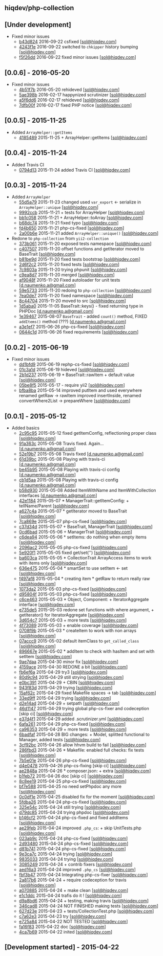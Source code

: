 hiqdev/php-collection
---------------------

## [Under development]

- Fixed minor issues
    - [b43d824] 2016-09-22 csfixed [sol@hiqdev.com]
    - [4243f1e] 2016-09-22 switched to `chkipper` history bumping [sol@hiqdev.com]
    - [f5f26dd] 2016-09-22 fixed minor issues [sol@hiqdev.com]

## [0.0.6] - 2016-05-20

- Fixed minor issues
    - [4b51f7b] 2016-05-20 rehideved [sol@hiqdev.com]
    - [5ae398b] 2016-02-17 happynized scrutinizer [sol@hiqdev.com]
    - [a5f6dd6] 2016-02-17 rehideved [sol@hiqdev.com]
    - [7dfb00f] 2016-02-17 fixed PHP notice [sol@hiqdev.com]

## [0.0.5] - 2015-11-25

- Added `ArrayHelper::getItems`
    - [4185489] 2015-11-25 + ArrayHelper::getItems [sol@hiqdev.com]

## [0.0.4] - 2015-11-24

- Added Travis CI
    - [0794d13] 2015-11-24 added Travis CI [sol@hiqdev.com]

## [0.0.3] - 2015-11-24

- Added `ArrayHelper`
    - [55d5a79] 2015-11-23 changed used `var_export` <- serialize in `ArrayHelper::unique` [sol@hiqdev.com]
    - [9992ccb] 2015-11-21 + tests for ArrayHelper [sol@hiqdev.com]
    - [bb1c058] 2015-11-21 + ArrayHelper::toArray [sol@hiqdev.com]
    - [b68dc74] 2015-11-21 fixed typo [sol@hiqdev.com]
    - [fd4b650] 2015-11-21 php-cs-fixed [sol@hiqdev.com]
    - [2a00b6e] 2015-11-21 added `ArrayHelper::unique()` [sol@hiqdev.com]
- Redone to `php-collection` from `yii2-collection`
    - [373b061] 2015-11-20 exposed tests namespace [sol@hiqdev.com]
    - [c407507] 2015-11-20 offset functions and getIterator moved to BaseTrait [sol@hiqdev.com]
    - [b81be9d] 2015-11-20 fixed tests bootstrap [sol@hiqdev.com]
    - [2d6f2c2] 2015-11-20 fixed tests [sol@hiqdev.com]
    - [7c9803a] 2015-11-20 trying phpunit [sol@hiqdev.com]
    - [c9ea8d7] 2015-11-20 merged [sol@hiqdev.com]
    - [af9048f] 2015-11-20 Fixed autoloader for unit tests [d.naumenko.a@gmail.com]
    - [59e5733] 2015-11-20 redoing to `php-collection` [sol@hiqdev.com]
    - [7ea0de7] 2015-11-20 fixed namespace [sol@hiqdev.com]
    - [8c44704] 2015-11-20 moved to src [sol@hiqdev.com]
    - [1d5aba0] 2015-11-05 BaseTrait::keys() - fixed returning type in PHPDoc [d.naumenko.a@gmail.com]
    - [1e39467] 2015-08-07 `BaseTrait` - added `count()` method, FIXED `addItems()` method (???) [d.naumenko.a@gmail.com]
    - [a3e1ef7] 2015-06-26 php-cs-fixed [sol@hiqdev.com]
    - [0644c1d] 2015-06-26 fixed requirements [sol@hiqdev.com]

## [0.0.2] - 2015-06-19

- Fixed minor issues
    - [dd1bfd9] 2015-06-19 rephp-cs-fixed [sol@hiqdev.com]
    - [01c3a1d] 2015-06-19 hideved [sol@hiqdev.com]
    - [2b1d237] 2015-06-19 * BaseTrait::rawItem + default value [sol@hiqdev.com]
    - [05be8f5] 2015-05-17 - require yii2 [sol@hiqdev.com]
    - [bfba8ba] 2015-05-14 improved putItem and used everywhere renamed getRaw -> rawItem improved insertInside, renamed convertWhere2List -> prepareWhere [sol@hiqdev.com]

## [0.0.1] - 2015-05-12

- Added basics
    - [2c95c95] 2015-05-12 fixed getItemConfig, reflectioning proper class [sol@hiqdev.com]
    - [91a363c] 2015-05-08 Travis fixed. Again... [d.naumenko.a@gmail.com]
    - [52e19b7] 2015-05-08 Travis fixed [d.naumenko.a@gmail.com]
    - [61d39bc] 2015-05-08 Playing with travis-ci [d.naumenko.a@gmail.com]
    - [be45b95] 2015-05-08 Playing with travis-ci config [d.naumenko.a@gmail.com]
    - [cb1d5aa] 2015-05-08 Playing with travis-ci config [d.naumenko.a@gmail.com]
    - [b58d930] 2015-05-08 Added ItemWithName and ItemWithCollection interfaces [d.naumenko.a@gmail.com]
    - [42e1184] 2015-05-07 * ManagerTrait::getItemConfig: + tellName/Parent [sol@hiqdev.com]
    - [a627c4a] 2015-05-07 * getIterator moved to BaseTrait [sol@hiqdev.com]
    - [7ca869e] 2015-05-07 php-cs-fixed [sol@hiqdev.com]
    - [c37d34d] 2015-05-07 + BaseTrait, ManagerTrait [sol@hiqdev.com]
    - [0cd6bad] 2015-05-06 + ManagerTrait [sol@hiqdev.com]
    - [c6dea94] 2015-05-06 * setItems: do nothing when empty items [sol@hiqdev.com]
    - [2096ac2] 2015-05-05 php-cs-fixed [sol@hiqdev.com]
    - [5e920f1] 2015-05-05 fixed get/set('') [sol@hiqdev.com]
    - [ba603ca] 2015-05-05 * CollectionTrait ArrayAccess items to work with items only [sol@hiqdev.com]
    - [636e475] 2015-05-04 * smartSet to use setItem <- set [sol@hiqdev.com]
    - [f497af8] 2015-05-04 * creating item * getRaw to return really raw [sol@hiqdev.com]
    - [1073da2] 2015-05-03 php-cs-fixed [sol@hiqdev.com]
    - [d95804f] 2015-05-03 php-cs-fixed [sol@hiqdev.com]
    - [c6ce463] 2015-05-03 * Object, Component: + IteratorAggregate interface [sol@hiqdev.com]
    - [e735de5] 2015-05-03 redone set functions with where argument, + getIterator() for IteratorAggregate [sol@hiqdev.com]
    - [3d654c7] 2015-05-03 + more tests [sol@hiqdev.com]
    - [4f73089] 2015-05-03 + enable coverage [sol@hiqdev.com]
    - [0708f9b] 2015-05-03 * createItem to work with non arrays [sol@hiqdev.com]
    - [07accc9] 2015-05-02 default itemClass to `get_called_class` [sol@hiqdev.com]
    - [896667e] 2015-05-02 * addItem to check with hasItem and set with setItem [sol@hiqdev.com]
    - [9ae7daa] 2015-04-30 minor fix [sol@hiqdev.com]
    - [4159ace] 2015-04-30 REDONE a bit [sol@hiqdev.com]
    - [fb6ef6a] 2015-04-29 try3 [sol@hiqdev.com]
    - [80d9c94] 2015-04-29 still strying [sol@hiqdev.com]
    - [e0bc391] 2015-04-29 + CBIN [sol@hiqdev.com]
    - [943f83d] 2015-04-29 trying [sol@hiqdev.com]
    - [15af62c] 2015-04-29 fixed Makefile spaces -> tab [sol@hiqdev.com]
    - [33ed9ff] 2015-04-29 trying [sol@hiqdev.com]
    - [d2e14ad] 2015-04-29 + setpath [sol@hiqdev.com]
    - [46d1147] 2015-04-29 trying global php-cs-fixer and codeception [skip ci] [sol@hiqdev.com]
    - [e37d4f1] 2015-04-29 added .scrutinizer.yml [sol@hiqdev.com]
    - [6afa261] 2015-04-29 php-cs-fixed [sol@hiqdev.com]
    - [ca96353] 2015-04-29 + more tests [sol@hiqdev.com]
    - [6badfaf] 2015-04-28 BIG changes: + Model, splitted functional to Manager, added tests [sol@hiqdev.com]
    - [3cf92bc] 2015-04-26 allow hhvm build to fail [sol@hiqdev.com]
    - [286fbd3] 2015-04-26 * Makefile: enabled full checks: fix tests [sol@hiqdev.com]
    - [7b5e01e] 2015-04-26 php-cs-fixed [sol@hiqdev.com]
    - [d4e0478] 2015-04-26 php-cs-fixing [skip ci] [sol@hiqdev.com]
    - [ae2848a] 2015-04-26 * composer.json: + extra [sol@hiqdev.com]
    - [b1feb72] 2015-04-26 doc [skip ci] [sol@hiqdev.com]
    - [8c8ee19] 2015-04-25 php-cs-fixed [sol@hiqdev.com]
    - [bf7e588] 2015-04-25 no need setPhpdoc any more [sol@hiqdev.com]
    - [0c0df1e] 2015-04-25 disabled fix for the moment [sol@hiqdev.com]
    - [5fdba26] 2015-04-24 php-cs-fixed [sol@hiqdev.com]
    - [325e54c] 2015-04-24 still trying [sol@hiqdev.com]
    - [d79dc85] 2015-04-24 trying phpdoc [sol@hiqdev.com]
    - [b146cf2] 2015-04-24 php-cs-fixed and fixed addItems [sol@hiqdev.com]
    - [ae29feb] 2015-04-24 improved `.php_cs`: + skip UnitTests.php [sol@hiqdev.com]
    - [023ab9c] 2015-04-24 php-cs-fixed [sol@hiqdev.com]
    - [2d93480] 2015-04-24 php-cs-fixed [sol@hiqdev.com]
    - [d81b741] 2015-04-24 php-cs-fixed [sol@hiqdev.com]
    - [9e3ca7c] 2015-04-24 trying [sol@hiqdev.com]
    - [9835033] 2015-04-24 trying [sol@hiqdev.com]
    - [3085249] 2015-04-24 + contrib fixers [sol@hiqdev.com]
    - [aed16a3] 2015-04-24 improved `.php_cs` [sol@hiqdev.com]
    - [fbf3b47] 2015-04-24 Integrating php-cs-fixer [sol@hiqdev.com]
    - [2a817b6] 2015-04-24 + require codeception for travis [sol@hiqdev.com]
    - [a070885] 2015-04-24 + make clean [sol@hiqdev.com]
    - [e1c1ddc] 2015-04-24 trafis do it ! [sol@hiqdev.com]
    - [d9a8bd6] 2015-04-24 + testing, making travis [sol@hiqdev.com]
    - [346cad8] 2015-04-24 NOT FINISHED making tests [sol@hiqdev.com]
    - [627d23e] 2015-04-23 + tests/CollectionTest.php [sol@hiqdev.com]
    - [c7a62e3] 2015-04-23 try [sol@hiqdev.com]
    - [e725a84] 2015-04-22 NOT TESTED [sol@hiqdev.com]
    - [fa16f83] 2015-04-22 doc [sol@hiqdev.com]
    - [4ca7b69] 2015-04-22 inited [sol@hiqdev.com]

## [Development started] - 2015-04-22

[4b51f7b]: https://github.com/hiqdev/php-collection/commit/4b51f7b
[5ae398b]: https://github.com/hiqdev/php-collection/commit/5ae398b
[a5f6dd6]: https://github.com/hiqdev/php-collection/commit/a5f6dd6
[7dfb00f]: https://github.com/hiqdev/php-collection/commit/7dfb00f
[4185489]: https://github.com/hiqdev/php-collection/commit/4185489
[0794d13]: https://github.com/hiqdev/php-collection/commit/0794d13
[55d5a79]: https://github.com/hiqdev/php-collection/commit/55d5a79
[9992ccb]: https://github.com/hiqdev/php-collection/commit/9992ccb
[bb1c058]: https://github.com/hiqdev/php-collection/commit/bb1c058
[b68dc74]: https://github.com/hiqdev/php-collection/commit/b68dc74
[fd4b650]: https://github.com/hiqdev/php-collection/commit/fd4b650
[2a00b6e]: https://github.com/hiqdev/php-collection/commit/2a00b6e
[373b061]: https://github.com/hiqdev/php-collection/commit/373b061
[c407507]: https://github.com/hiqdev/php-collection/commit/c407507
[b81be9d]: https://github.com/hiqdev/php-collection/commit/b81be9d
[2d6f2c2]: https://github.com/hiqdev/php-collection/commit/2d6f2c2
[7c9803a]: https://github.com/hiqdev/php-collection/commit/7c9803a
[c9ea8d7]: https://github.com/hiqdev/php-collection/commit/c9ea8d7
[af9048f]: https://github.com/hiqdev/php-collection/commit/af9048f
[59e5733]: https://github.com/hiqdev/php-collection/commit/59e5733
[7ea0de7]: https://github.com/hiqdev/php-collection/commit/7ea0de7
[8c44704]: https://github.com/hiqdev/php-collection/commit/8c44704
[1d5aba0]: https://github.com/hiqdev/php-collection/commit/1d5aba0
[1e39467]: https://github.com/hiqdev/php-collection/commit/1e39467
[a3e1ef7]: https://github.com/hiqdev/php-collection/commit/a3e1ef7
[0644c1d]: https://github.com/hiqdev/php-collection/commit/0644c1d
[dd1bfd9]: https://github.com/hiqdev/php-collection/commit/dd1bfd9
[01c3a1d]: https://github.com/hiqdev/php-collection/commit/01c3a1d
[2b1d237]: https://github.com/hiqdev/php-collection/commit/2b1d237
[05be8f5]: https://github.com/hiqdev/php-collection/commit/05be8f5
[bfba8ba]: https://github.com/hiqdev/php-collection/commit/bfba8ba
[2c95c95]: https://github.com/hiqdev/php-collection/commit/2c95c95
[91a363c]: https://github.com/hiqdev/php-collection/commit/91a363c
[52e19b7]: https://github.com/hiqdev/php-collection/commit/52e19b7
[61d39bc]: https://github.com/hiqdev/php-collection/commit/61d39bc
[be45b95]: https://github.com/hiqdev/php-collection/commit/be45b95
[cb1d5aa]: https://github.com/hiqdev/php-collection/commit/cb1d5aa
[b58d930]: https://github.com/hiqdev/php-collection/commit/b58d930
[42e1184]: https://github.com/hiqdev/php-collection/commit/42e1184
[a627c4a]: https://github.com/hiqdev/php-collection/commit/a627c4a
[7ca869e]: https://github.com/hiqdev/php-collection/commit/7ca869e
[c37d34d]: https://github.com/hiqdev/php-collection/commit/c37d34d
[0cd6bad]: https://github.com/hiqdev/php-collection/commit/0cd6bad
[c6dea94]: https://github.com/hiqdev/php-collection/commit/c6dea94
[2096ac2]: https://github.com/hiqdev/php-collection/commit/2096ac2
[5e920f1]: https://github.com/hiqdev/php-collection/commit/5e920f1
[ba603ca]: https://github.com/hiqdev/php-collection/commit/ba603ca
[636e475]: https://github.com/hiqdev/php-collection/commit/636e475
[f497af8]: https://github.com/hiqdev/php-collection/commit/f497af8
[1073da2]: https://github.com/hiqdev/php-collection/commit/1073da2
[d95804f]: https://github.com/hiqdev/php-collection/commit/d95804f
[c6ce463]: https://github.com/hiqdev/php-collection/commit/c6ce463
[e735de5]: https://github.com/hiqdev/php-collection/commit/e735de5
[3d654c7]: https://github.com/hiqdev/php-collection/commit/3d654c7
[4f73089]: https://github.com/hiqdev/php-collection/commit/4f73089
[0708f9b]: https://github.com/hiqdev/php-collection/commit/0708f9b
[07accc9]: https://github.com/hiqdev/php-collection/commit/07accc9
[896667e]: https://github.com/hiqdev/php-collection/commit/896667e
[9ae7daa]: https://github.com/hiqdev/php-collection/commit/9ae7daa
[4159ace]: https://github.com/hiqdev/php-collection/commit/4159ace
[fb6ef6a]: https://github.com/hiqdev/php-collection/commit/fb6ef6a
[80d9c94]: https://github.com/hiqdev/php-collection/commit/80d9c94
[e0bc391]: https://github.com/hiqdev/php-collection/commit/e0bc391
[943f83d]: https://github.com/hiqdev/php-collection/commit/943f83d
[15af62c]: https://github.com/hiqdev/php-collection/commit/15af62c
[33ed9ff]: https://github.com/hiqdev/php-collection/commit/33ed9ff
[d2e14ad]: https://github.com/hiqdev/php-collection/commit/d2e14ad
[46d1147]: https://github.com/hiqdev/php-collection/commit/46d1147
[e37d4f1]: https://github.com/hiqdev/php-collection/commit/e37d4f1
[6afa261]: https://github.com/hiqdev/php-collection/commit/6afa261
[ca96353]: https://github.com/hiqdev/php-collection/commit/ca96353
[6badfaf]: https://github.com/hiqdev/php-collection/commit/6badfaf
[3cf92bc]: https://github.com/hiqdev/php-collection/commit/3cf92bc
[286fbd3]: https://github.com/hiqdev/php-collection/commit/286fbd3
[7b5e01e]: https://github.com/hiqdev/php-collection/commit/7b5e01e
[d4e0478]: https://github.com/hiqdev/php-collection/commit/d4e0478
[ae2848a]: https://github.com/hiqdev/php-collection/commit/ae2848a
[b1feb72]: https://github.com/hiqdev/php-collection/commit/b1feb72
[8c8ee19]: https://github.com/hiqdev/php-collection/commit/8c8ee19
[bf7e588]: https://github.com/hiqdev/php-collection/commit/bf7e588
[0c0df1e]: https://github.com/hiqdev/php-collection/commit/0c0df1e
[5fdba26]: https://github.com/hiqdev/php-collection/commit/5fdba26
[325e54c]: https://github.com/hiqdev/php-collection/commit/325e54c
[d79dc85]: https://github.com/hiqdev/php-collection/commit/d79dc85
[b146cf2]: https://github.com/hiqdev/php-collection/commit/b146cf2
[ae29feb]: https://github.com/hiqdev/php-collection/commit/ae29feb
[023ab9c]: https://github.com/hiqdev/php-collection/commit/023ab9c
[2d93480]: https://github.com/hiqdev/php-collection/commit/2d93480
[d81b741]: https://github.com/hiqdev/php-collection/commit/d81b741
[9e3ca7c]: https://github.com/hiqdev/php-collection/commit/9e3ca7c
[9835033]: https://github.com/hiqdev/php-collection/commit/9835033
[3085249]: https://github.com/hiqdev/php-collection/commit/3085249
[aed16a3]: https://github.com/hiqdev/php-collection/commit/aed16a3
[fbf3b47]: https://github.com/hiqdev/php-collection/commit/fbf3b47
[2a817b6]: https://github.com/hiqdev/php-collection/commit/2a817b6
[a070885]: https://github.com/hiqdev/php-collection/commit/a070885
[e1c1ddc]: https://github.com/hiqdev/php-collection/commit/e1c1ddc
[d9a8bd6]: https://github.com/hiqdev/php-collection/commit/d9a8bd6
[346cad8]: https://github.com/hiqdev/php-collection/commit/346cad8
[627d23e]: https://github.com/hiqdev/php-collection/commit/627d23e
[c7a62e3]: https://github.com/hiqdev/php-collection/commit/c7a62e3
[e725a84]: https://github.com/hiqdev/php-collection/commit/e725a84
[fa16f83]: https://github.com/hiqdev/php-collection/commit/fa16f83
[4ca7b69]: https://github.com/hiqdev/php-collection/commit/4ca7b69
[f5f26dd]: https://github.com/hiqdev/php-collection/commit/f5f26dd
[4243f1e]: https://github.com/hiqdev/php-collection/commit/4243f1e
[b43d824]: https://github.com/hiqdev/php-collection/commit/b43d824

